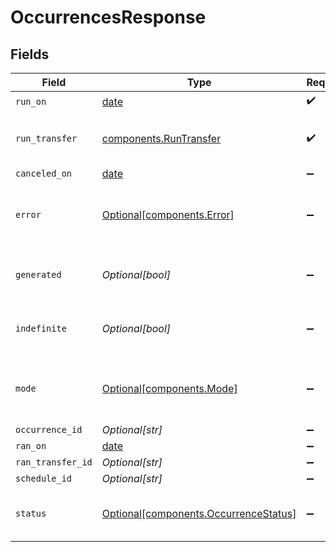 # OccurrencesResponse


## Fields

| Field                                                                                | Type                                                                                 | Required                                                                             | Description                                                                          | Example                                                                              |
| ------------------------------------------------------------------------------------ | ------------------------------------------------------------------------------------ | ------------------------------------------------------------------------------------ | ------------------------------------------------------------------------------------ | ------------------------------------------------------------------------------------ |
| `run_on`                                                                             | [date](https://docs.python.org/3/library/datetime.html#date-objects)                 | :heavy_check_mark:                                                                   | N/A                                                                                  |                                                                                      |
| `run_transfer`                                                                       | [components.RunTransfer](../../models/components/runtransfer.md)                     | :heavy_check_mark:                                                                   | Defines the attributes of a transfer.                                                |                                                                                      |
| `canceled_on`                                                                        | [date](https://docs.python.org/3/library/datetime.html#date-objects)                 | :heavy_minus_sign:                                                                   | N/A                                                                                  |                                                                                      |
| `error`                                                                              | [Optional[components.Error]](../../models/components/error.md)                       | :heavy_minus_sign:                                                                   | Contains details on why the occurrence errored.                                      |                                                                                      |
| `generated`                                                                          | *Optional[bool]*                                                                     | :heavy_minus_sign:                                                                   | True if this was generated by a RRule.                                               |                                                                                      |
| `indefinite`                                                                         | *Optional[bool]*                                                                     | :heavy_minus_sign:                                                                   | True if the RRule set runs indefinitely.                                             |                                                                                      |
| `mode`                                                                               | [Optional[components.Mode]](../../models/components/mode.md)                         | :heavy_minus_sign:                                                                   | Sandbox or production status of this schedule.                                       | production                                                                           |
| `occurrence_id`                                                                      | *Optional[str]*                                                                      | :heavy_minus_sign:                                                                   | N/A                                                                                  |                                                                                      |
| `ran_on`                                                                             | [date](https://docs.python.org/3/library/datetime.html#date-objects)                 | :heavy_minus_sign:                                                                   | N/A                                                                                  |                                                                                      |
| `ran_transfer_id`                                                                    | *Optional[str]*                                                                      | :heavy_minus_sign:                                                                   | N/A                                                                                  |                                                                                      |
| `schedule_id`                                                                        | *Optional[str]*                                                                      | :heavy_minus_sign:                                                                   | N/A                                                                                  |                                                                                      |
| `status`                                                                             | [Optional[components.OccurrenceStatus]](../../models/components/occurrencestatus.md) | :heavy_minus_sign:                                                                   | Status of the completed occurrence.                                                  |                                                                                      |